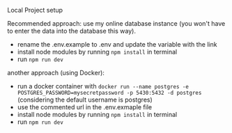 Local Project setup

Recommended approach:
use my online database instance (you won't have to enter the data into the database this way).
- rename the .env.example to .env and update the variable with the link
- install node modules by running `npm install` in terminal
- run `npm run dev`

another approach (using Docker):
- run a docker container with `docker run --name postgres -e POSTGRES_PASSWORD=mysecretpassword -p 5430:5432 -d postgres` (considering the default username is postgres)
- use the commented url in the .env.exmaple file
- install node modules by running `npm install` in terminal
- run `npm run dev`
